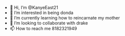 - 👋 Hi, I’m @KanyeEast21
- 👀 I’m interested in being donda
- 🌱 I’m currently learning how to reincarnate my mother
- 💞️ I’m looking to collaborate with drake
- 📫 How to reach me 8182321949

<!---
KanyeEast21/KanyeEast21 is a ✨ special ✨ repository because its `README.md` (this file) appears on your GitHub profile.
You can click the Preview link to take a look at your changes.
--->
